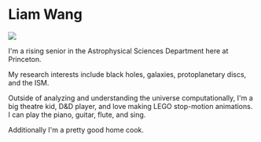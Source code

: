 # Liam Wang

<img src="/Users/wanglm/Desktop/usrp-introduction/docs/students/IMG_4168.jpeg">

I'm a rising senior in the Astrophysical Sciences Department here at Princeton.

My research interests include black holes, galaxies, protoplanetary discs, and the ISM.

Outside of analyzing and understanding the universe computationally, I'm a big theatre kid, D&D player, and love making LEGO stop-motion animations. I can play the piano, guitar, flute, and sing.

Additionally I'm a pretty good home cook.
